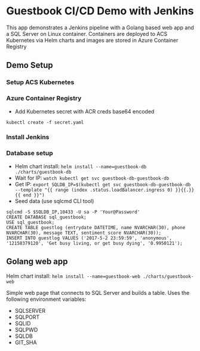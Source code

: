 # Guestbook CI/CD Demo with Jenkins
This app demonstrates a Jenkins pipeline with a Golang based web app and a SQL Server on Linux container. Containers are deployed to ACS Kubernetes via Helm charts and images are stored in Azure Container Registry

## Demo Setup

### Setup ACS Kubernetes

### Azure Container Registry

* Add Kubernetes secret with ACR creds base64 encoded
```
kubectl create -f secret.yaml
```

### Install Jenkins

### Database setup

* Helm chart install: ```helm install --name=guestbook-db ./charts/guestbook-db```
* Wait for IP: ```watch kubectl get svc guestbook-db-guestbook-db```
* Get IP: ```export SQLDB_IP=$(kubectl get svc guestbook-db-guestbook-db --template "{{ range (index .status.loadBalancer.ingress 0) }}{{.}}{{ end }}")```
* Seed data (use sqlcmd CLI tool)
```
sqlcmd -S $SQLDB_IP,10433 -U sa -P 'Your@Password'
CREATE DATABASE sql_guestbook;
USE sql_guestbook;
CREATE TABLE guestlog (entrydate DATETIME, name NVARCHAR(30), phone NVARCHAR(30), message TEXT, sentiment_score NVARCHAR(30));
INSERT INTO guestlog VALUES ('2017-5-2 23:59:59', 'anonymous', '12158379120', 'Get busy living, or get busy dying', '0.9950121');
```

## Golang web app

Helm chart install: ```helm install --name=guestbook-web ./charts/guestbook-web```

Simple web page that connects to SQL Server and builds a table. Uses the following environment variables:
* SQLSERVER
* SQLPORT
* SQLID
* SQLPWD
* SQLDB
* GIT_SHA